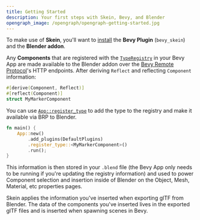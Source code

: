 ```yaml
---
title: Getting Started
description: Your first steps with Skein, Bevy, and Blender
opengraph_image: /opengraph/opengraph-getting-started.jpg
---
```


To make use of **Skein**, you'll want to [install](/docs/installation) the **Bevy Plugin** (`bevy_skein`) and the **Blender addon**.

Any **Components** that are registered with the [`TypeRegistry`](https://docs.rs/bevy/latest/bevy/reflect/struct.TypeRegistry.html) in your Bevy App are made available to the Blender addon over the [Bevy Remote Protocol](https://docs.rs/bevy/latest/bevy/remote/index.html)'s HTTP endpoints. After deriving `Reflect` and reflecting `Component` information:

```rust
#[derive(Component, Reflect)]
#[reflect(Component)]
struct MyMarkerComponent
```

You can use [`App::register_type`](https://docs.rs/bevy/latest/bevy/prelude/struct.App.html#method.register_type) to add the type to the registry and make it available via BRP to Blender.

```rust
fn main() {
    App::new()
        .add_plugins(DefaultPlugins)
        .register_type::<MyMarkerComponent>()
        .run();
}
```

This information is then stored in your `.blend` file (the Bevy App only needs to be running if you're updating the registry information) and used to power Component selection and insertion inside of Blender on the Object, Mesh, Material, etc properties pages.

Skein applies the information you've inserted when exporting glTF from Blender. The data of the components you've inserted lives in the exported glTF files and is inserted when spawning scenes in Bevy.
